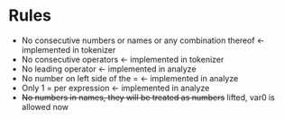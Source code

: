 # Rules

 - No consecutive numbers or names or any combination thereof <- implemented in tokenizer
 - No consecutive operators <- implemented in tokenizer
 - No leading operator <- implemented in analyze
 - No number on left side of the = <- implemented in analyze
 - Only 1 = per expression <- implemented in analyze
 - <s>No numbers in names, they will be treated as numbers</s> lifted, var0 is allowed now